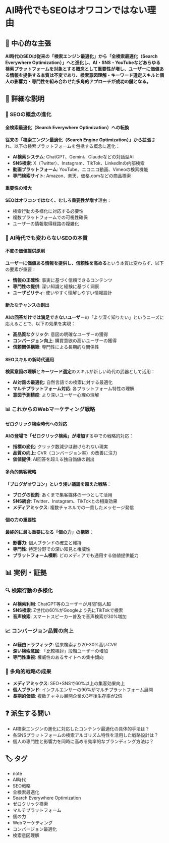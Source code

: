 # AI時代でもSEOはオワコンではない理由

## 🎯 中心的な主張
**AI時代のSEOは従来の「検索エンジン最適化」から「全検索最適化（Search Everywhere Optimization）」へと進化し、AI・SNS・YouTubeなどあらゆる検索プラットフォームを対象とする概念として重要性が増し、ユーザーに価値ある情報を提供する本質は不変であり、検索意図理解・キーワード選定スキルと個人の影響力・専門性を組み合わせた多角的アプローチが成功の鍵となる。**

## 📖 詳細な説明

### 🔄 SEOの概念の進化

#### 全検索最適化（Search Everywhere Optimization）への転換
**従来の「検索エンジン最適化（Search Engine Optimization）」から拡張**され、以下の検索プラットフォームを包括する概念に進化：

- **AI検索システム**: ChatGPT、Gemini、Claudeなどの対話型AI
- **SNS検索**: X（Twitter）、Instagram、TikTok、LinkedInの内部検索
- **動画プラットフォーム**: YouTube、ニコニコ動画、Vimeoの検索機能
- **専門検索サイト**: Amazon、楽天、価格.comなどの商品検索

#### 重要性の増大
**SEOはオワコンではなく、むしろ重要性が増す**理由：
- 検索行動の多様化に対応する必要性
- 複数プラットフォームでの可視性確保
- ユーザーの情報取得経路の複雑化

### 🎯 AI時代でも変わらないSEOの本質

#### 不変の価値提供原則
**ユーザーに価値ある情報を提供し、信頼性を高める**という本質は変わらず、以下の要素が重要：

- **情報の正確性**: 事実に基づく信頼できるコンテンツ
- **専門性の提供**: 深い知識と経験に基づく洞察
- **ユーザビリティ**: 使いやすく理解しやすい情報設計

#### 新たなチャンスの創出
**AIの回答だけでは満足できないユーザー**の「より深く知りたい」というニーズに応えることで、以下の効果を実現：

- **高品質なクリック**: 意図の明確なユーザーの獲得
- **コンバージョン向上**: 購買意欲の高いユーザーの獲得
- **信頼関係構築**: 専門性による長期的な関係性

#### SEOスキルの新時代適用
**検索意図の理解**と**キーワード選定**のスキルが新しい時代の武器として活用：

- **AI対話の最適化**: 自然言語での検索に対する最適化
- **マルチプラットフォーム対応**: 各プラットフォーム特性の理解
- **意図予測精度**: より深いユーザー心理の理解

### 📊 これからのWebマーケティング戦略

#### ゼロクリック検索時代への対応
**AIの登場で「ゼロクリック検索」が増加**する中での戦略的対応：

- **指標の変化**: クリック数減少は避けられない現実
- **品質の向上**: CVR（コンバージョン率）の改善に注力
- **価値提供**: AI回答を超える独自価値の創出

#### 多角的集客戦略
**「ブログがオワコン」という浅い議論を超えた戦略**：

- **ブログの役割**: あくまで集客媒体の一つとして活用
- **SNS統合**: Twitter、Instagram、TikTokとの相乗効果
- **メディアミックス**: 複数チャネルでの一貫したメッセージ発信

#### 個の力の重要性
**最終的に最も重要になる「個の力」の構築**：

- **影響力**: 個人ブランドの確立と維持
- **専門性**: 特定分野での深い知見と権威性
- **プラットフォーム横断**: どのメディアでも通用する価値提供能力

## 📊 実例・証拠

### 🔍 検索行動の多様化
- **AI検索利用**: ChatGPT等のユーザーが月間1億人超
- **SNS検索**: Z世代の60%がGoogleより先にTikTokで検索
- **音声検索**: スマートスピーカー普及で音声検索が30%増加

### 📈 コンバージョン品質の向上
- **AI経由トラフィック**: 従来検索より20-30%高いCVR
- **深い検索意図**: 「比較検討」段階ユーザーの増加
- **専門性重視**: 権威性のあるサイトへの集中傾向

### 🎯 多角的戦略の成果
- **メディアミックス**: SEO+SNSで60%以上の集客効果向上
- **個人ブランド**: インフルエンサーの90%がマルチプラットフォーム展開
- **長期的価値**: 複数チャネル展開企業の3年後生存率が2倍

## ❓ 派生する問い
- AI検索エンジンの進化に対応したコンテンツ最適化の具体的手法は？
- 各SNSプラットフォームの検索アルゴリズム特性を活用した戦略設計は？
- 個人の専門性と影響力を同時に高める効率的なブランディング方法は？

## 🏷️ タグ

- note
- AI時代
- SEO戦略
- 全検索最適化
- Search Everywhere Optimization
- ゼロクリック検索
- マルチプラットフォーム
- 個の力
- Webマーケティング
- コンバージョン最適化
- 検索意図理解
